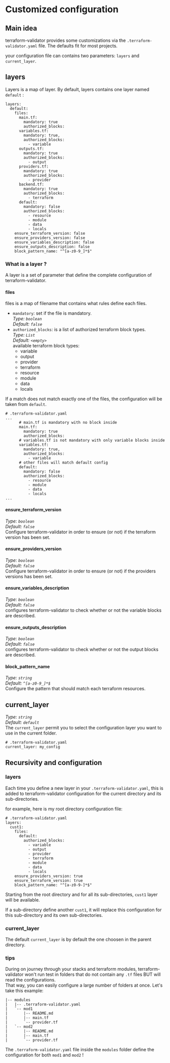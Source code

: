 # Customized configuration

## Main idea
terraform-validator provides some customizations via the `.terraform-validator.yaml` file.
The defaults fit for most projects.

your configuration file can contains two parameters: `layers` and `current_layer`.


## layers
Layers is a map of layer. By default, layers contains one layer named `default` :
```
layers:
  default:
    files:
      main.tf:
        mandatory: true
        authorized_blocks:
      variables.tf:
        mandatory: true,
        authorized_blocks:
          - variable
      outputs.tf:
        mandatory: true
        authorized_blocks:
          - output
      providers.tf:
        mandatory: true
        authorized_blocks:
          - provider
      backend.tf:
        mandatory: true
        authorized_blocks:
          - terraform
      default:
        mandatory: false
        authorized_blocks:
          - resource
          - module
          - data
          - locals
    ensure_terraform_version: false
    ensure_providers_version: false
    ensure_variables_description: false
    ensure_outputs_description: false
    block_pattern_name: "^[a-z0-9_]*$"
```
### What is a layer ?
A layer is a set of parameter that define the complete configuration of terraform-validator.

#### files
files is a map of filename that contains what rules define each files.
* `mandatory`: set if the file is mandatory.                            
  *Type: `boolean`*                          
  *Default: `false`*
* `authorized_blocks`: is a list of authorized terraform block types.                          
  *Type: `List`*                    
  *Default: `<empty>`*                    
  available terraform block types:
    * variable
    * output
    * provider
    * terraform
    * resource
    * module
    * data
    * locals

If a match does not match exactly one of the files, the configuration will be taken from `default`.

```
# .terraform-validator.yaml
...
      # main.tf is mandatory with no block inside
      main.tf:
        mandatory: true
        authorized_blocks:
      # variables.tf is not mandatory with only variable blocks inside
      variables.tf:
        mandatory: true,
        authorized_blocks:
          - variable
      # other files will match default config
      default:
        mandatory: false
        authorized_blocks:
          - resource
          - module
          - data
          - locals
...
```

#### ensure_terraform_version
*Type: `boolean`*                 
*Default: `false`*                  
Configure terraform-validator in order to ensure (or not) if the terraform version has been set.

#### ensure_providers_version
*Type: `boolean`*                 
*Default: `false`*          
Configure terraform-validator in order to ensure (or not) if the providers versions has been set.


#### ensure_variables_description
*Type: `boolean`*                 
*Default: `false`*          
configures terraform-validator to check whether or not the variable blocks are described.

#### ensure_outputs_description
*Type: `boolean`*                 
*Default: `false`*           
configures terraform-validator to check whether or not the output blocks are described.

#### block_pattern_name
*Type: `string`*                 
*Default: `^[a-z0-9_]*$`*    
Configure the pattern that should match each terraform resources.


## current_layer
*Type: `string`*                     
*Default: `default`*                       
The `current_layer` permit you to select the configuration layer you want to use in the current folder.

```
# .terraform-validator.yaml
current_layer: my_config
```


## Recursivity and configuration
### layers
Each time you define a new layer in your `.terraform-validator.yaml`, this is added to terraform-validator configuration for the current directory and its sub-directories.

for example, here is my root directory configuration file:
```
# .terraform-validator.yaml
layers:
  cust1:
    files:
      default:
        authorized_blocks:
          - variable
          - output
          - provider
          - terraform
          - module
          - data
          - locals
    ensure_providers_version: true
    ensure_terraform_version: true
    block_pattern_name: "^[a-z0-9-]*$"
```

Starting from the root directory and for all its sub-directories, `cust1` layer will be available.

If a sub-directory define another `cust1`, it will replace this configuration for this sub-directory and its own sub-directories.

### current_layer
The default `current_layer` is by default the one choosen in the parent directory.

### tips
During on journey through your stacks and terraform modules, terraform-validator won't run test in folders that do not contain any `.tf` files BUT will read the configurations.                    
That way, you can easily configure a large number of folders at once. Let's take this example:
```
|-- modules
|   |-- .terraform-validator.yaml
|   `-- mod1
|       |-- README.md
|       |-- main.tf
|       `-- provider.tf
|   `-- mod2
|       |-- README.md
|       |-- main.tf
|       `-- provider.tf
```
The `.terraform-validator.yaml` file inside the `modules` folder define the configuration for both `mod1` and `mod2` !

